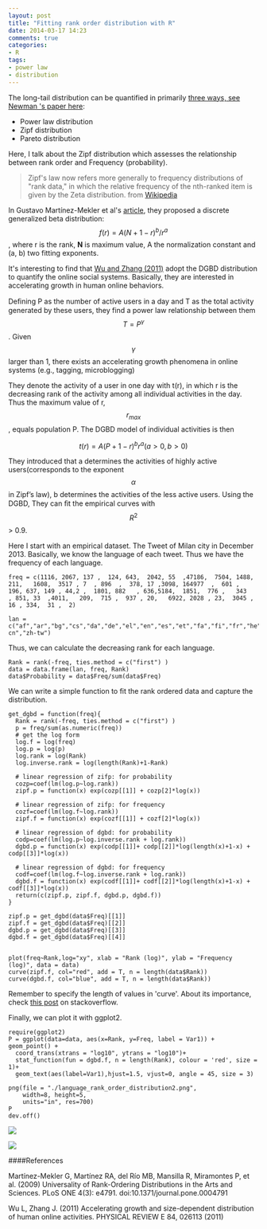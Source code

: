```yaml
---
layout: post
title: "Fitting rank order distribution with R"
date: 2014-03-17 14:23
comments: true
categories: 
- R
tags:
- power law
- distribution
---
```


The long-tail distribution can be quantified in primarily [three ways, see Newman 's paper here](http://arxiv.org/pdf/cond-mat/0412004.pdf?origin=publication_detail): 

- Power law distribution
- Zipf distribution
- Pareto distribution

Here, I talk about the Zipf distribution which assesses the relationship between rank order and Frequency (probability). 

> Zipf's law now refers more generally to frequency distributions of "rank data," in which the relative frequency of the nth-ranked item is given by the Zeta distribution. from [Wikipedia](http://en.wikipedia.org/wiki/Zipf's_law) 

In Gustavo Martínez-Mekler et al's [article](http://www.plosone.org/article/info%3adoi/10.1371/journal.pone.0004791), they proposed a discrete generalized beta distribution: $$f(r) = A(N+1-r)^b/r^a$$, where r is the rank, **N** is maximum value, A the normalization constant and (a, b) two fitting exponents.

It's interesting to find that [Wu and Zhang (2011)](http://journals.aps.org/pre/pdf/10.1103/PhysRevE.84.026113) adopt the DGBD distribution to quantify the online social systems. Basically, they are interested in accelerating growth in human online behaviors. 

Deﬁning P as the number of active users in a day and T as the total activity generated by these users, they find a power law relationship between them $$T = P^\gamma$$. Given $$\gamma$$ larger than 1, there exists an accelerating growth phenomena in online systems (e.g., tagging, microblogging)

They denote the activity of a user in one day with t(r), in which r is the decreasing rank of the activity among all individual activities in the day. Thus the maximum value of r, $$r_{max}$$, equals population P. The DGBD model of individual activities is then

$$t(r) = A(P+1−r)^b r^a (a > 0,b > 0)$$

They introduced that a determines the activities of highly active users(corresponds to the exponent $$\alpha$$ in Zipf’s law), b determines the activities of the less active users. Using the DGBD, They can ﬁt the empirical curves with $$R^2$$ > 0.9. 


Here I start with an empirical dataset. The Tweet of Milan city in December 2013. Basically, we know the language of each tweet. Thus we have the frequency of each language. 


	freq = c(1116, 2067, 137 ,  124, 643,  2042, 55  ,47186,  7504, 1488, 211,   1608,  3517 , 7  , 896  ,  378, 17 ,3098, 164977  ,  601 ,  196, 637, 149 , 44,2 ,  1801, 882   , 636,5184,  1851,  776 ,   343   , 851, 33  ,4011,   209,  715 ,  937 , 20,   6922, 2028 , 23,  3045 , 16 , 334,  31 ,  2)

	lan = c("af","ar","bg","cs","da","de","el","en","es","et","fa","fi","fr","he","hr","hu","id","it","ja","ko","lt","lv","mk","ne","nl","no","pl","pt","ro","ru","sk","sl","so","sq","sv","sw","th","tl","tr","uk","und","ur","vi","zh-cn","zh-tw")

Thus, we can calculate the decreasing rank for each language. 

	Rank = rank(-freq, ties.method = c("first") )
	data = data.frame(lan, freq, Rank)
	data$Probability = data$Freq/sum(data$Freq)

We can write a simple function to fit the rank ordered data and capture the distribution. 

	get_dgbd = function(freq){
	  Rank = rank(-freq, ties.method = c("first") )
	  p = freq/sum(as.numeric(freq))
	  # get the log form
	  log.f = log(freq)
	  log.p = log(p)
	  log.rank = log(Rank)
	  log.inverse.rank = log(length(Rank)+1-Rank)
	  
	  # linear regression of zifp: for probability
	  cozp=coef(lm(log.p~log.rank))
	  zipf.p = function(x) exp(cozp[[1]] + cozp[2]*log(x))
	  
	  # linear regression of zifp: for frequency
	  cozf=coef(lm(log.f~log.rank))
	  zipf.f = function(x) exp(cozf[[1]] + cozf[2]*log(x)) 
	  
	  # linear regression of dgbd: for probability
	  codp=coef(lm(log.p~log.inverse.rank + log.rank))
	  dgbd.p = function(x) exp(codp[[1]]+ codp[[2]]*log(length(x)+1-x) + codp[[3]]*log(x))
	  
	  # linear regression of dgbd: for frequency
	  codf=coef(lm(log.f~log.inverse.rank + log.rank))
	  dgbd.f = function(x) exp(codf[[1]]+ codf[[2]]*log(length(x)+1-x) + codf[[3]]*log(x))
	  return(c(zipf.p, zipf.f, dgbd.p, dgbd.f))
	}
	
	zipf.p = get_dgbd(data$Freq)[[1]]
	zipf.f = get_dgbd(data$Freq)[[2]]
	dgbd.p = get_dgbd(data$Freq)[[3]]
	dgbd.f = get_dgbd(data$Freq)[[4]]


	plot(freq~Rank,log="xy", xlab = "Rank (log)", ylab = "Frequency (log)", data = data)
	curve(zipf.f, col="red", add = T, n = length(data$Rank))
	curve(dgbd.f, col="blue", add = T, n = length(data$Rank))

Remember to specify the length of values in 'curve'. About its importance, check [this post](http://stackoverflow.com/questions/22446006/why-is-curve-so-different-from-lines-and-points-in-r) on stackoverflow. 

Finally, we can plot it with ggplot2. 

	require(ggplot2)
	P = ggplot(data=data, aes(x=Rank, y=Freq, label = Var1)) + geom_point() + 
	  coord_trans(xtrans = "log10", ytrans = "log10")+
	  stat_function(fun = dgbd.f, n = length(Rank), colour = 'red', size = 1)+
	  geom_text(aes(label=Var1),hjust=1.5, vjust=0, angle = 45, size = 3)
	
	png(file = "./language_rank_order_distribution2.png", 
	    width=8, height=5, 
	    units="in", res=700)
	P 
	dev.off()

![](http://farm3.staticflickr.com/2725/13212714535_820edf5a12_z.jpg)

![](http://farm3.staticflickr.com/2767/13213038184_4d8fb106d2_z.jpg)

####References

Martínez-Mekler G, Martínez RA, del Río MB, Mansilla R, Miramontes P, et al. (2009) Universality of Rank-Ordering Distributions in the Arts and Sciences. PLoS ONE 4(3): e4791. doi:10.1371/journal.pone.0004791

Wu L, Zhang J. (2011) Accelerating growth and size-dependent distribution of human online activities. PHYSICAL REVIEW E 84, 026113 (2011)